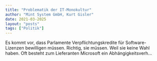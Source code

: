 ```yaml
---
title: "Problematik der IT-Monokultur"
author: "Mint System GmbH, Kurt Gisler"
date: 2021-03-2025
layout: "posts"
tags: ["Politik"]
---
```


Es kommt vor, dass Parlamente Verpflichtungskredite für Software-Lizenzen bewilligen müssen. Richtig, sie müssen. Weil sie keine Wahl haben. Oft besteht zum Lieferanten Microsoft ein Abhängigkeitsverh...

